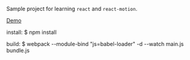 Sample project for learning `react` and `react-motion`.

[Demo](https://youtu.be/q_jGuMwLQsA)

install:
  $ npm install

build:
  $ webpack --module-bind "js=babel-loader" -d --watch main.js bundle.js
